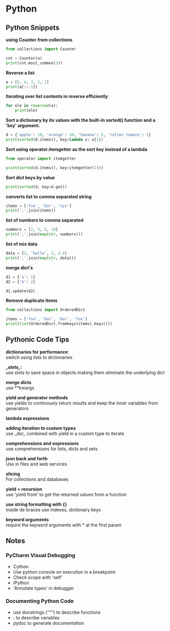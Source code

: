# Python

## Python Snippets

__using Counter from collections__  
```python
from collections import Counter

cnt = Counter(a)
print(cnt.most_common(3))
```

__Reverse a list__  
```python
a = [5, 4, 3, 2, 1]
print(a[::-1])
```

__Iterating over list contents in reverse efficiently__  
```python
for ele in reversed(a):
    print(ele)
```

__Sort a dictionary by its values with the built-in sorted() function and a 'key' argument.__  
```python
d = {'apple': 10, 'orange': 20, 'banana': 5, 'rotten tomate': 1}
print(sorted(d.items(), key=lambda x: x[1])
```

__Sort using operator.itemgetter as the sort key instead of a lambda__
```python
from operator import itemgetter

print(sorted(d.items(), key=itemgetter(1)))
```

__Sort dict keys by value__  
```python
print(sorted(d, key=d.get))
```

__converts list to comma separated string__
```python
items = ['foo', 'bar', 'xyz']
print(','.join(items))
```

__list of numbers to comma separated__
```python
numbers = [2, 3, 5, 10]
print(','.join(map(str, numbers)))
```

__list of mix data__
```python
data = [2, 'hello', 3, 3.4]
print(','.join(map(str, data)))
```

__merge dict's__  
```python
d1 = {'a': 1}
d2 = {'b': 2}

d1.update(d2)
```

__Remove duplicate items__
```python
from collections import OrderedDict

items = ['foo', 'bar', 'bar', 'foo']
print(list(OrderedDict.fromkeys(items).keys()))
```

## Pythonic Code Tips

__dictionaries for performance__:  
switch using lists to dictionaries

**\__slots\__:**  
use slots to save space in objects making them eliminate the underlying dict

__merge dicts__  
use **kwargs

__yield and generator methods__  
use yields to continously return results and keep the inner variables from generators

__lambda expressions__

__adding iteration to custom types__  
use \__iter\__ combined with yield in a custom type to iterate

__comprehensions and expressions__  
use comprehensions for lists, dicts and sets

__json back and forth__  
Use in files and web services  

__slicing__  
For collections and databases 

__yield + recursion__  
use 'yield from' to get the returned values from a function

__use string formatting with {}__  
inside de braces use indexes, dictionary keys

__keyword arguments__  
require the keyword arguments with * at the first param

## Notes


### PyCharm Visual Debugging

- Cython
- Use python console on execution in a breakpoint
- Check scope with 'self'
- iPython
- 'Annotate types' in debugger

### Documenting Python Code

- use docstrings (""") to describe functions  
- :<variable> to describe variables
- pydoc to generate documentation

